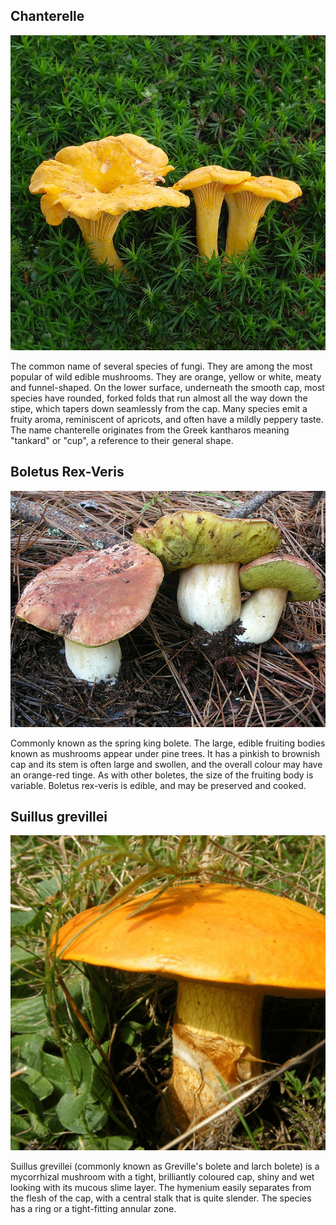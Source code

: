 
## **Chanterelle**
![Chant](kurka.jpg)

The common name of several species of fungi. They are among the most popular of wild edible mushrooms. They are orange, yellow or white, meaty and funnel-shaped. On the lower surface, underneath the smooth cap, most species have rounded, forked folds that run almost all the way down the stipe, which tapers down seamlessly from the cap. Many species emit a fruity aroma, reminiscent of apricots, and often have a mildly peppery taste. The name chanterelle originates from the Greek kantharos meaning "tankard" or "cup", a reference to their general shape.

## **Boletus Rex-Veris**
![BRV](BRV.jpg)

Commonly known as the spring king bolete. The large, edible fruiting bodies known as mushrooms appear under pine trees. It has a pinkish to brownish cap and its stem is often large and swollen, and the overall colour may have an orange-red tinge. As with other boletes, the size of the fruiting body is variable. Boletus rex-veris is edible, and may be preserved and cooked.

## **Suillus grevillei**
![maslak](maslak-zolty.jpg)

Suillus grevillei (commonly known as Greville's bolete and larch bolete) is a mycorrhizal mushroom with a tight, brilliantly coloured cap, shiny and wet looking with its mucous slime layer. The hymenium easily separates from the flesh of the cap, with a central stalk that is quite slender. The species has a ring or a tight-fitting annular zone.
